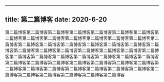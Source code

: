----------
title: 第二篇博客
date: 2020-6-20
----------
第二篇博客第二篇博客第二篇博客第二篇博客第二篇博客第二篇博客第二篇博客第二篇博客第二篇博客第二篇博客第二篇博客第二篇博客第二篇博客第二篇博客第二篇博客第二篇博客第二篇博客第二篇博客第二篇博客第二篇博客第二篇博客第二篇博客第二篇博客第二篇博客第二篇博客第二篇博客第二篇博客第二篇博客第二篇博客第二篇博客第二篇博客第二篇博客第二篇博客第二篇博客第二篇博客第二篇博客第二篇博客第二篇博客第二篇博客第二篇博客第二篇博客第二篇博客第二篇博客第二篇博客第二篇博客第二篇博客第二篇博客第二篇博客第二篇博客第二篇博客第二篇博客第二篇博客第二篇博客第二篇博客第二篇博客第二篇博客
